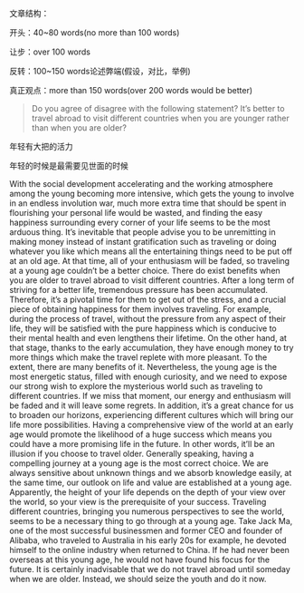 文章结构：

开头：40~80 words(no more than 100 words)

让步：over 100 words

反转：100~150 words论述弊端(假设，对比，举例)

真正观点：more than 150 words(over 200 words would be better)

> Do you agree of disagree with the following statement? It’s better to travel abroad to visit different countries when you are younger rather than when you are older?

年轻有大把的活力

年轻的时候是最需要见世面的时候

With the social development accelerating and the working atmosphere among the young becoming more intensive, which gets the young to involve in an endless involution war, much more extra time that should be spent in flourishing your personal life would be wasted, and finding the easy happiness surrounding every corner of your life seems to be the most arduous thing. It’s inevitable that people advise you to be unremitting in making money instead of instant gratification such as traveling or doing whatever you like which means all the entertaining things need to be put off at an old age. At that time, all of your enthusiasm will be faded, so traveling at a young age couldn’t be a better choice.
There do exist benefits when you are older to travel abroad to visit different countries. After a long term of striving for a better life, tremendous pressure has been accumulated. Therefore, it’s a pivotal time for them to get out of the stress, and a crucial piece of obtaining happiness for them involves traveling. For example, during the process of travel, without the pressure from any aspect of their life, they will be satisfied with the pure happiness which is conducive to their mental health and even lengthens their lifetime. On the other hand, at that stage, thanks to the early accumulation, they have enough money to try more things which make the travel replete with more pleasant. To the extent, there are many benefits of it.
Nevertheless, the young age is the most energetic status, filled with enough curiosity, and we need to expose our strong wish to explore the mysterious world such as traveling to different countries. If we miss that moment, our energy and enthusiasm will be faded and it will leave some regrets. In addition, it’s a great chance for us to broaden our horizons, experiencing different cultures which will bring our life more possibilities. Having a comprehensive view of the world at an early age would promote the likelihood of a huge success which means you could have a more promising life in the future. In other words, it’ll be an illusion if you choose to travel older.
Generally speaking, having a compelling journey at a young age is the most correct choice. We are always sensitive about unknown things and we absorb knowledge easily, at the same time, our outlook on life and value are established at a young age. Apparently, the height of your life depends on the depth of your view over the world, so your view is the prerequisite of your success. Traveling different countries, bringing you numerous perspectives to see the world, seems to be a necessary thing to go through at a young age. Take Jack Ma, one of the most successful businessmen and former CEO and founder of Alibaba, who traveled to Australia in his early 20s for example, he devoted himself to the online industry when returned to China. If he had never been overseas at this young age, he would not have found his focus for the future. 
It is certainly inadvisable that we do not travel abroad until someday when we are older. Instead, we should seize the youth and do it now.

